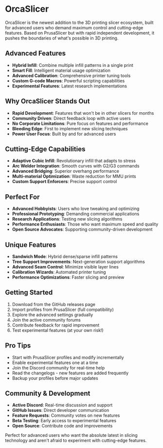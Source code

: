 
# OrcaSlicer

OrcaSlicer is the newest addition to the 3D printing slicer ecosystem, built for advanced users who demand maximum control and cutting-edge features. Based on PrusaSlicer but with rapid independent development, it pushes the boundaries of what's possible in 3D printing.

## Advanced Features

- **Hybrid Infill**: Combine multiple infill patterns in a single print
- **Smart Fill**: Intelligent material usage optimization
- **Advanced Calibration**: Comprehensive printer tuning tools
- **Custom G-code Macros**: Powerful scripting capabilities
- **Experimental Features**: Latest research implementations

## Why OrcaSlicer Stands Out

- **Rapid Development**: Features that won't be in other slicers for months
- **Community Driven**: Direct feedback loop with active users
- **No Corporate Limitations**: Pure focus on features and performance
- **Bleeding Edge**: First to implement new slicing techniques
- **Power User Focus**: Built by and for advanced users

## Cutting-Edge Capabilities

- **Adaptive Cubic Infill**: Revolutionary infill that adapts to stress
- **Arc Welder Integration**: Smooth curves with G2/G3 commands
- **Advanced Bridging**: Superior overhang performance
- **Multi-material Optimization**: Waste reduction for MMU prints
- **Custom Support Enforcers**: Precise support control

## Perfect For

- **Advanced Hobbyists**: Users who love tweaking and optimizing
- **Professional Prototyping**: Demanding commercial applications
- **Research Applications**: Testing new slicing algorithms
- **Performance Enthusiasts**: Those who want maximum speed and quality
- **Open Source Advocates**: Supporting community-driven development

## Unique Features

- **Sandwich Mode**: Hybrid dense/sparse infill patterns
- **Tree Support Improvements**: Next-generation support algorithms
- **Advanced Seam Control**: Minimize visible layer lines
- **Calibration Wizards**: Automated printer tuning
- **Performance Optimizations**: Faster slicing and preview

## Getting Started

1. Download from the GitHub releases page
2. Import profiles from PrusaSlicer (full compatibility)
3. Explore the advanced settings gradually
4. Join the active community forums
5. Contribute feedback for rapid improvement
6. Test experimental features (at your own risk!)

## Pro Tips

- Start with PrusaSlicer profiles and modify incrementally
- Enable experimental features one at a time
- Join the Discord community for real-time help
- Read the changelogs - new features are added frequently
- Backup your profiles before major updates

## Community & Development

- **Active Discord**: Real-time discussion and support
- **GitHub Issues**: Direct developer communication
- **Feature Requests**: Community votes on new features
- **Beta Testing**: Early access to experimental features
- **Open Source**: Contribute code and improvements

Perfect for advanced users who want the absolute latest in slicing technology and aren't afraid to experiment with cutting-edge features.
